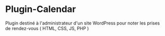 # Plugin-Calendar
Plugin destiné à l'administrateur d'un site WordPress pour noter les prises de rendez-vous ( HTML, CSS, JS, PHP ) 
